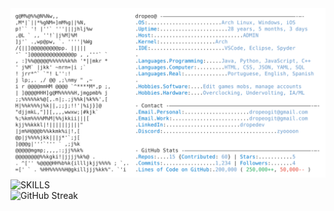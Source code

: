 <a href="https://github.com/dropeo">
  <picture>
    <source media="(prefers-color-scheme: dark)" srcset="https://raw.githubusercontent.com/dropeo/dropeo/main/dark_mode.svg">
    <img alt="Pedro Oliveira GitHub Profile README" src="https://raw.githubusercontent.com/dropeo/dropeo/main/light_mode.svg">
  </picture>
</a>

<br>

<!-- Gráfico de Linguagens -->
<img src="https://github-readme-stats.vercel.app/api/top-langs/?username=dropeo&layout=compact&langs_count=6&theme=tokyonight&title=SKILLS" alt="SKILLS">

<br>

<!-- Gráfico de Streak -->
<img src="https://github-readme-streak-stats.herokuapp.com/?user=dropeo&theme=tokyonight" alt="GitHub Streak">

<!-- Forçar atualização -->
<!-- Atualizado: 2025-02-25 -->
